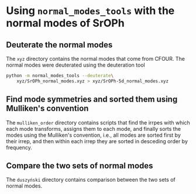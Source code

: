 # Using `normal_modes_tools` with the normal modes of SrOPh

## Deuterate the normal modes
The `xyz` directory contains the normal modes that come from CFOUR. The normal
modes were deuterated using the deuteration tool
```bash
python -m normal_modes_tools --deuterate\
    xyz/SrOPh_normal_modes.xyz > xyz/SrOPh-5d_normal_modes.xyz
```

## Find mode symmetries and sorted them using Mulliken's convention
The `mulliken_order` directory contains scripts that find the irrpes with which
each mode transforms, assigns them to each mode, and finally sorts the modes
using the Mulliken's convention, i.e., all modes are sorted first by their
irrep, and then within each irrep they are sorted in desceding order by
frequency.


## Compare the two sets of normal modes
The `duszyński` directory contains comparison between the two sets of normal
modes.
